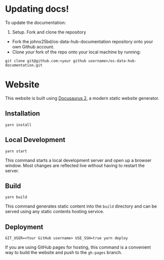 # Updating docs!

To update the documentation:

1. Setup. Fork and clone the repository
- Fork the johnx25bd/os-data-hub-documentation repository onto your own Github account. 
- Clone _your_ fork of the repo onto your local machine by running:

```console
git clone git@github.com:<your github username>/os-data-hub-documentation.git
```


# Website

This website is built using [Docusaurus 2](https://v2.docusaurus.io/), a modern static website generator.

## Installation

```console
yarn install
```

## Local Development

```console
yarn start
```

This command starts a local development server and open up a browser window. Most changes are reflected live without having to restart the server.

## Build

```console
yarn build
```

This command generates static content into the `build` directory and can be served using any static contents hosting service.

## Deployment

```console
GIT_USER=<Your GitHub username> USE_SSH=true yarn deploy
```

If you are using GitHub pages for hosting, this command is a convenient way to build the website and push to the `gh-pages` branch.
